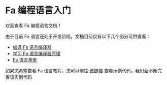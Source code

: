 # Fa 编程语言入门

欢迎查看 Fa 编程语言文档！

由于目前 Fa 语言还处于开发阶段，文档目前仅有以下几个部分可供查看：

- [编译 Fa 语言编译器](../complie-fa-lang-compiler/)
- [学习 Fa 语言编译器原理](../fa-lang-compiler-principle/)
- [Fa 语言草案](../fa-lang-draft/)

如果您希望查看 Fa 语言教程，您可以前往 [该链接](https://github.com/fa-org/fa/tree/main/test) 查看示例代码。我们会不断完善该实例代码
